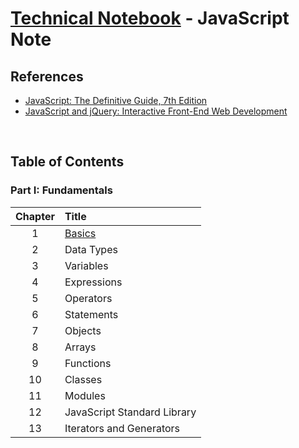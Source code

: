 # [Technical Notebook](../README.md) - JavaScript Note
## References
- [JavaScript: The Definitive Guide, 7th Edition](https://learning.oreilly.com/library/view/javascript-the-definitive/9781491952016/)
- [JavaScript and jQuery: Interactive Front-End Web Development](https://www.wiley.com/en-au/JavaScript+and+jQuery%3A+Interactive+Front+End+Web+Development-p-9781118531648)

<br>

## Table of Contents
### Part I: Fundamentals
| Chapter | Title |
| :-: | :- |
| 1 | [Basics](notes/Part-I/Chapter-1.md) |
| 2 | Data Types |
| 3 | Variables |
| 4 | Expressions |
| 5 | Operators |
| 6 | Statements |
| 7 | Objects |
| 8 | Arrays |
| 9 | Functions |
| 10 | Classes |
| 11 | Modules |
| 12 | JavaScript Standard Library |
| 13 | Iterators and Generators |

<br>
